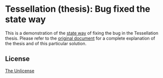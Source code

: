 # Tessellation (thesis): Bug fixed the state way

This is a demonstration of the [state way](https://github.com/xaviervia/tessellation#the-state-way) of fixing the bug in the Tessellation thesis. Please refer to the [original document](https://github.com/xaviervia/tessellation) for a complete explanation of the thesis and of this particular solution.

## License

[The Unlicense](LICENSE)
